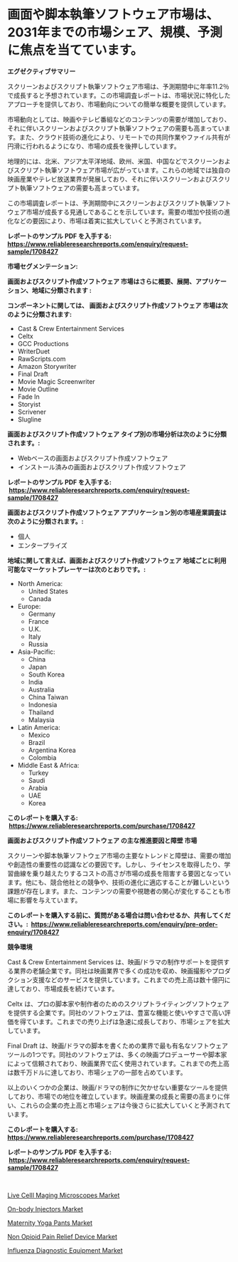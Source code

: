 <p><h1>画面や脚本執筆ソフトウェア市場は、2031年までの市場シェア、規模、予測に焦点を当てています。</h1></p><p><strong>エグゼクティブサマリー</strong></p>
<p><p>スクリーンおよびスクリプト執筆ソフトウェア市場は、予測期間中に年率11.2％で成長すると予想されています。この市場調査レポートは、市場状況に特化したアプローチを提供しており、市場動向についての簡単な概要を提供しています。</p><p>市場動向としては、映画やテレビ番組などのコンテンツの需要が増加しており、それに伴いスクリーンおよびスクリプト執筆ソフトウェアの需要も高まっています。また、クラウド技術の進化により、リモートでの共同作業やファイル共有が円滑に行われるようになり、市場の成長を後押ししています。</p><p>地理的には、北米、アジア太平洋地域、欧州、米国、中国などでスクリーンおよびスクリプト執筆ソフトウェア市場が広がっています。これらの地域では独自の映画産業やテレビ放送業界が発展しており、それに伴いスクリーンおよびスクリプト執筆ソフトウェアの需要も高まっています。</p><p>この市場調査レポートは、予測期間中にスクリーンおよびスクリプト執筆ソフトウェア市場が成長する見通しであることを示しています。需要の増加や技術の進化などの要因により、市場は着実に拡大していくと予測されています。</p></p>
<p><strong>レポートのサンプル PDF を入手する: <a href="https://www.reliableresearchreports.com/enquiry/request-sample/1708427">https://www.reliableresearchreports.com/enquiry/request-sample/1708427</a></strong></p>
<p><strong>市場セグメンテーション:</strong></p>
<p><strong> 画面およびスクリプト作成ソフトウェア 市場はさらに概要、展開、アプリケーション、地域に分類されます :</strong></p>
<p><strong>コンポーネントに関しては、 画面およびスクリプト作成ソフトウェア 市場は次のように分類されます: &nbsp;</strong></p>
<p><ul><li>Cast & Crew Entertainment Services</li><li>Celtx</li><li>GCC Productions</li><li>WriterDuet</li><li>RawScripts.com</li><li>Amazon Storywriter</li><li>Final Draft</li><li>Movie Magic Screenwriter</li><li>Movie Outline</li><li>Fade In</li><li>Storyist</li><li>Scrivener</li><li>Slugline</li></ul></p>
<p><strong> 画面およびスクリプト作成ソフトウェア タイプ別の市場分析は次のように分類されます。:</strong></p>
<p><ul><li>Webベースの画面およびスクリプト作成ソフトウェア</li><li>インストール済みの画面およびスクリプト作成ソフトウェア</li></ul></p>
<p><strong>レポートのサンプル PDF を入手する: &nbsp;<a href="https://www.reliableresearchreports.com/enquiry/request-sample/1708427">https://www.reliableresearchreports.com/enquiry/request-sample/1708427</a></strong></p>
<p><strong> 画面およびスクリプト作成ソフトウェア アプリケーション別の市場産業調査は次のように分類されます。:</strong></p>
<p><ul><li>個人</li><li>エンタープライズ</li></ul></p>
<p><strong>地域に関して言えば、画面およびスクリプト作成ソフトウェア 地域ごとに利用可能なマーケットプレーヤーは次のとおりです。:</strong></p>
<p><ul>
    <li>
        North America:
        <ul>
            <li>United States</li>
            <li>Canada</li>
        </ul>
    </li>
    <li>
        Europe:
        <ul>
            <li>Germany</li>
            <li>France</li>
            <li>U.K.</li>
            <li>Italy</li>
            <li>Russia</li>
        </ul>
    </li>
    <li>
        Asia-Pacific:
        <ul>
            <li>China</li>
            <li>Japan</li>
            <li>South Korea</li>
            <li>India</li>
            <li>Australia</li>
            <li>China Taiwan</li>
            <li>Indonesia</li>
            <li>Thailand</li>
            <li>Malaysia</li>
        </ul>
    </li>
    <li>
        Latin America:
        <ul>
            <li>Mexico</li>
            <li>Brazil</li>
            <li>Argentina Korea</li>
            <li>Colombia</li>
        </ul>
    </li>
    <li>
        Middle East & Africa:
        <ul>
            <li>Turkey</li>
            <li>Saudi</li>
            <li>Arabia</li>
            <li>UAE</li>
            <li>Korea</li>
        </ul>
    </li>
    </ul></p>
<p><strong>このレポートを購入する: &nbsp;<a href="https://www.reliableresearchreports.com/purchase/1708427">https://www.reliableresearchreports.com/purchase/1708427</a></strong></p>
<p><strong>画面およびスクリプト作成ソフトウェア の主な推進要因と障壁 市場</strong></p>
<p><p>スクリーンや脚本執筆ソフトウェア市場の主要なトレンドと障壁は、需要の増加や創造性の重要性の認識などの要因です。しかし、ライセンスを取得したり、学習曲線を乗り越えたりするコストの高さが市場の成長を阻害する要因となっています。他にも、競合他社との競争や、技術の進化に適応することが難しいという課題が存在します。また、コンテンツの需要や視聴者の関心が変化することも市場に影響を与えています。</p></p>
<p><strong>このレポートを購入する前に、質問がある場合は問い合わせるか、共有してください。:&nbsp; <a href="https://www.reliableresearchreports.com/enquiry/pre-order-enquiry/1708427">https://www.reliableresearchreports.com/enquiry/pre-order-enquiry/1708427</a></strong></p>
<p><strong>競争環境</strong></p>
<p><p>Cast & Crew Entertainment Services は、映画/ドラマの制作サポートを提供する業界の老舗企業です。同社は映画業界で多くの成功を収め、映画撮影やプロダクション支援などのサービスを提供しています。これまでの売上高は数十億円に達しており、市場成長を続けています。</p><p>Celtx は、プロの脚本家や制作者のためのスクリプトライティングソフトウェアを提供する企業です。同社のソフトウェアは、豊富な機能と使いやすさで高い評価を得ています。これまでの売り上げは急速に成長しており、市場シェアを拡大しています。</p><p>Final Draft は、映画/ドラマの脚本を書くための業界で最も有名なソフトウェアツールの1つです。同社のソフトウェアは、多くの映画プロデューサーや脚本家によって信頼されており、映画業界で広く使用されています。これまでの売上高は数千万ドルに達しており、市場シェアの一部を占めています。</p><p>以上のいくつかの企業は、映画/ドラマの制作に欠かせない重要なツールを提供しており、市場での地位を確立しています。映画産業の成長と需要の高まりに伴い、これらの企業の売上高と市場シェアは今後さらに拡大していくと予測されています。</p></p>
<p><strong>このレポートを購入する: &nbsp; <a href="https://www.reliableresearchreports.com/purchase/1708427">https://www.reliableresearchreports.com/purchase/1708427</a></strong></p>
<p><strong>レポートのサンプル PDF を入手する: &nbsp;<a href="https://www.reliableresearchreports.com/enquiry/request-sample/1708427">https://www.reliableresearchreports.com/enquiry/request-sample/1708427</a></strong><strong></strong></p>
<p>&nbsp;</p>
<p><p><a href="https://github.com/luckyshygirl/Market-Research-Report-List-3/blob/main/live-celli-maging-microscopes-market.md">Live CellI Maging Microscopes Market</a></p><p><a href="https://unruly-ladybug-44b.notion.site/On-body-Injectors-Market-Centers-on-Aspects-such-as-Market-Growth-Market-Share-Market-Opportunity--f9dd827462014474805df3baeb4b6790">On-body Injectors Market</a></p><p><a href="https://view.publitas.com/reportprime-1/maternity-yoga-pants-market-size-growth-outlook-from-2024-to-2031-projecting-at-markets-trends-analysis-by-application-regional-outlook-and-revenue/">Maternity Yoga Pants Market</a></p><p><a href="https://github.com/markusgodoy/Market-Research-Report-List-2/blob/main/non-opioid-pain-relief-device-market.md">Non Opioid Pain Relief Device Market</a></p><p><a href="https://cute-banjo-8ca.notion.site/Influenza-Diagnostic-Equipment-Market-Centers-on-Aspects-such-as-Market-Growth-Market-Share-Market-ea1aac2af0c74ac5831a14d355031e9e">Influenza Diagnostic Equipment Market</a></p></p>